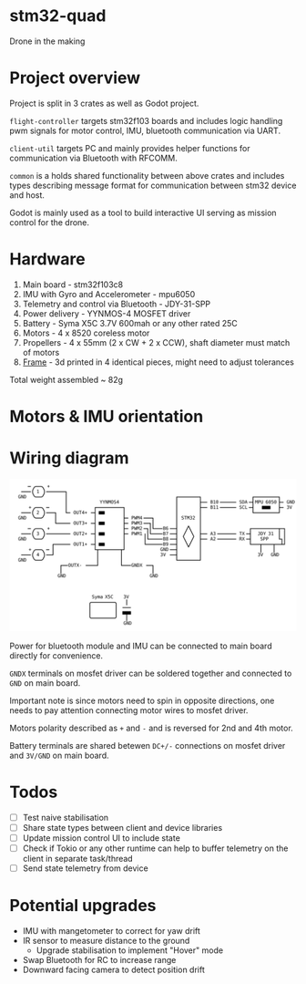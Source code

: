 # stm32-quad

Drone in the making

# Project overview

Project is split in 3 crates as well as Godot project.

`flight-controller` targets stm32f103 boards and includes logic handling pwm signals for motor control, IMU, bluetooth communication via UART.

`client-util` targets PC and mainly provides helper functions for communication via Bluetooth with RFCOMM.

`common` is a holds shared functionality between above crates and includes types describing message format for communication between stm32 device and host.

Godot is mainly used as a tool to build interactive UI serving as mission control for the drone.

# Hardware

1. Main board - stm32f103c8
2. IMU with Gyro and Accelerometer - mpu6050
3. Telemetry and control via Bluetooth - JDY-31-SPP
4. Power delivery - YYNMOS-4 MOSFET driver
5. Battery - Syma X5C 3.7V 600mah or any other rated 25C
6. Motors - 4 x 8520 coreless motor
7. Propellers - 4 x 55mm (2 x CW + 2 x CCW), shaft diameter must match of motors
8. [Frame](resources/part.stl) - 3d printed in 4 identical pieces, might need to adjust tolerances

Total weight assembled ~ 82g

# Motors & IMU orientation

<TODO>

# Wiring diagram

<img src="resources/wiring.svg">

Power for bluetooth module and IMU can be connected to main board directly for convenience.

`GNDX` terminals on mosfet driver can be soldered together and connected to `GND` on main board.

Important note is since motors need to spin in opposite directions, one needs to pay attention connecting motor wires to mosfet driver.

Motors polarity described as `+` and `-` and is reversed for 2nd and 4th motor.

Battery terminals are shared betewen `DC+/-` connections on mosfet driver and `3V/GND` on main board.

# Todos

- [ ] Test naive stabilisation
- [ ] Share state types between client and device libraries
- [ ] Update mission control UI to include state
- [ ] Check if Tokio or any other runtime can help to buffer telemetry on the client in separate task/thread
- [ ] Send state telemetry from device

# Potential upgrades

- IMU with mangetometer to correct for yaw drift
- IR sensor to measure distance to the ground
  - Upgrade stabilisation to implement "Hover" mode
- Swap Bluetooth for RC to increase range
- Downward facing camera to detect position drift